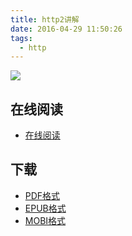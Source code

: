 ```yaml
---
title: http2讲解
date: 2016-04-29 11:50:26
tags:
  - http
---
```


![](https://ek8whxe.cloudimg.io/s/width/226/https://www.gitbook.com/cover/book/ye11ow/http2-explained.jpg)

<!--more-->

## 在线阅读 ##

+ [在线阅读](https://www.gitbook.com/book/ye11ow/http2-explained/details)

## 下载 ##

+ [PDF格式](https://www.gitbook.com/download/pdf/book/ye11ow/http2-explained)
+ [EPUB格式](https://www.gitbook.com/download/epub/book/ye11ow/http2-explained)
+ [MOBI格式](https://www.gitbook.com/download/mobi/book/ye11ow/http2-explained)
